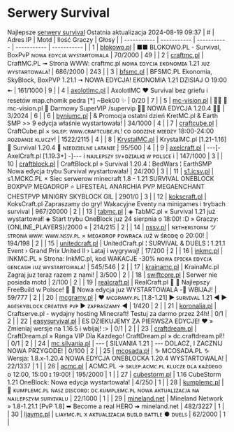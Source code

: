 
# Serwery Survival
Najlepsze [serwery survival](https://mcserwery.pl/serwery/minecraft/tryb/Survival)
Ostatnia aktualizacja 2024-08-19 09:37
| # | Adres IP | Motd | Ilość Graczy | Głosy |
| ----------- | ----------- | ----------- | ----------- | ----------- |
| 1 | 	[blokowo.pl](https://mcserwery.pl/serwery/minecraft/98/) | ■■ BLOKOWO.PL - Survival, BoxPvP ɴᴏᴡᴀ ᴇᴅʏᴄᴊᴀ ᴡʏꜱᴛᴀʀᴛᴏᴡᴀʟᴀ | 70/2000 | 49 |
| 2 | 	[craftmc.pl](https://mcserwery.pl/serwery/minecraft/87/) | CraftMC.PL ➟ Strona WWW: craftmc.pl ɴᴏᴡᴀ ᴇᴅʏᴄᴊᴀ ᴇᴋᴏɴᴏᴍɪᴀ 1.21 ᴊᴜᴢ ᴡʏѕᴛᴀʀᴛᴏᴡᴀʟᴀ! | 686/2000 | 243 |
| 3 | 	[bfsmc.pl](https://mcserwery.pl/serwery/minecraft/2/) | BFSMC.PL  Ekonomia, SkyBlock, BoxPVP  1.21.1 🠆 NOWA EDYCJA! EKONOMIA 1.21 DZISIAJ O 19:00 🠄 | 161/1000 | 9 |
| 4 | 	[axolotlmc.pl](https://mcserwery.pl/serwery/minecraft/251/) | AxolotlMC ❤ Survival bez griefu i resetów map.chomik pedra [*] ~Bek00 ✨ | 0/20 | 7 |
| 5 | 	[mc-vision.pl](https://mcserwery.pl/serwery/minecraft/211/) |   mc-vision.pl  Darmowy SuperVIP /supervip  NOWA EDYCJA 1.20.4  | 3/2024 | 6 |
| 6 | 	[byniumc.pl](https://mcserwery.pl/serwery/minecraft/157/) | & Promocja ostatni dzień  KretMC.pl & Earth SMP >> 9 edycja właśnie wystartowała! | 34/1000 | 4 |
| 7 | 	[craftcube.pl](https://mcserwery.pl/serwery/minecraft/196/) | CraftCube.pl × ꜱᴋʟᴇᴘ: ᴡᴡᴡ.ᴄʀᴀꜰᴛᴄᴜʙᴇ.ᴘʟ!  ᴄᴏ ɢᴏᴅᴢɪɴᴇ ᴍɪᴇᴅᴢʏ 18:00-24:00 ʀᴏᴢᴅᴀɴɪᴇ ᴋʟᴜᴄᴢʏ! | 1522/2115 | 4 |
| 8 | 	[KrystalMC.pl](https://mcserwery.pl/serwery/minecraft/202/) | KrystalMC.pl [1.21-1.16]  ⛏ Survival 1.20.4 ⛏  ɴɪᴇᴅᴢɪᴇʟɴᴇ ʟᴀᴛᴀɴɪᴇ | 95/500 | 4 |
| 9 | 	[axelcraft.pl](https://mcserwery.pl/serwery/minecraft/223/) | ---[- AxelCraft.pl [1.19.3+] -]--- i ɴᴀᴊʟᴇᴘꜱᴢʏ ꜱᴠ+ᴅᴢɪᴀʟᴋɪ ᴡ ᴘᴏʟꜱᴄᴇ i | 147/1000 | 3 |
| 10 | 	[craftblock.pl](https://mcserwery.pl/serwery/minecraft/280/) | CraftBlock.pl » Survival 1.20.4 ¦ BedWars ¦ EarthSMP Nowa edycja trybu Survival wystartowała! | 24/200 | 3 |
| 11 | 	[s1.icsv.pl](https://mcserwery.pl/serwery/minecraft/286/) |  s1.MCKC.PL × Siec serwerow minecraft 1.8 - 1.21 SURVIVAL  ONEBLOCK  BOXPVP  MEGADROP  ⭐ LIFESTEAL  ANARCHIA  PVP  MEGAENCHANT  CHESTPVP  MINIGRY  SKYBLOCK  GIL | 2901/0 | 3 |
| 12 | 	[kokscraft.pl](https://mcserwery.pl/serwery/minecraft/1/) | KoksCraft.pl  Zapraszamy do gry! Wakacyjne Eventy na minigames i trybach survival | 967/20000 | 2 |
| 13 | 	[tabmc.pl](https://mcserwery.pl/serwery/minecraft/3/) | ◈ TabMC.pl × Survival 1.21 już wystartował!  ◈ Start trybu OneBlock juz 24 sierpnia o 18:00! :D » Graczy: {ONLINE_PLAYERS}/2000 « | 214/215 | 2 |
| 14 | 	[nssv.pl](https://mcserwery.pl/serwery/minecraft/4/) | ɴᴇᴛʜᴇʀꜱᴛᴏʀᴍ ツ ꜱᴛʀᴏɴᴀ ᴡᴡᴡ: ᴡᴡᴡ.ɴꜱꜱᴠ.ᴘʟ × ᴍᴇɢᴀᴅʀᴏᴘ ᴘᴏᴡʀᴀᴄᴀ ᴊᴜż ᴡ śʀᴏᴅę ᴏ 20:00! | 194/198 | 2 |
| 15 | 	[unitedcraft.pl](https://mcserwery.pl/serwery/minecraft/11/) | UnitedCraft.pl ¦ SURVIVAL & DUELS ¦ 1.21.1 Event › Grand Prix United II › Lataj i wygrywaj! | 17/200 | 2 |
| 16 | 	[inkmc.pl](https://mcserwery.pl/serwery/minecraft/15/) | INKMC.PL » Strona: InkMC.pl, kod WAKACJE -30%  ɴᴏᴡᴀ ᴇᴘɪᴄᴋᴀ ᴇᴅʏᴄᴊᴀ ɢᴇɴᴄᴀsʜ ᴊᴜᴢ ᴡʏsᴛᴀʀᴛᴏᴡᴀʟᴀ! | 545/546 | 2 |
| 17 | 	[krainamc.pl](https://mcserwery.pl/serwery/minecraft/39/) | KrainaMc.pl  Zagraj juz teraz razem z nami! | 3/500 | 2 |
| 18 | 	[swiftcore.pl](https://mcserwery.pl/serwery/minecraft/60/) | Serwer nie posiada motd | 2/100 | 2 |
| 19 | 	[realcraft.pl](https://mcserwery.pl/serwery/minecraft/63/) | RealCraft.pl   Najlepszy FreeBuild w Polsce!   Nowa edycja juz WYSTARTOWALA - WBIJAJ! | 59/777 | 2 |
| 20 | 	[mcgramy.pl](https://mcserwery.pl/serwery/minecraft/197/) | ❤ ᴍᴄɢʀᴀᴍʏ.ᴘʟ [1.8-1.21] ▶ ꜱᴜʀᴠɪᴠᴀʟ 1.21 ◀  ▶ ᴀɢᴇꜱᴋʏʙʟᴏᴄᴋ  ᴄʀᴇᴀᴛɪᴠᴇ  ᴘᴠᴘ ▶ ᴢᴀᴘʀᴀꜱᴢᴀᴍʏ ◀ | 1/420 | 2 |
| 21 | 	[koronalia.pl](https://mcserwery.pl/serwery/minecraft/654/) | Craftserve.pl - wydajny hosting Minecraft! Testuj za darmo przez 24h! | 0/1 | 2 |
| 22 | 	[easysurvival.pl](https://mcserwery.pl/serwery/minecraft/736/) | ES  DZIEKUJEMY ZA PIERWSZA EDYCJE! ❤ » Zmieniaj wersje na 1.16.5 i wbijaj! :> | 0/1 | 2 |
| 23 | 	[craftdream.pl](https://mcserwery.pl/serwery/minecraft/746/) | CraftDream.pl » Ranga VIP Dla Kazdego! CraftDream.pl » dc.craftdream.pl!! | 0/1 | 2 |
| 24 | 	[mc.silvania.pl](https://mcserwery.pl/serwery/minecraft/752/) | --- [ SILVANIA 1.21 ] --- DOLACZ, I ZACZNIJ NOWA PRZYGODE! | 0/100 | 2 |
| 25 | 	[mcosada.pl](https://mcserwery.pl/serwery/minecraft/65/) | ♑ MCOSADA.PL ♑ Wersja: 1.8.x-1.20.4  NOWA EDYCJA ONEBLOCKA 1.20.4 WYSTARTOWALA! | 22/1337 | 1 |
| 26 | 	[acmc.pl](https://mcserwery.pl/serwery/minecraft/220/) |  ACMC.PL → sᴋʟᴇᴘ.ᴀᴄᴍᴄ.ᴘʟ  ᴋʟᴜᴄᴢᴇ ᴅʟᴀ ᴋᴀżᴅᴇɢᴏ ᴏ 12:00, 15:00 ɪ 19:00! | 195/2000 | 1 |
| 27 | 	[cubestorm.pl](https://mcserwery.pl/serwery/minecraft/334/) | 1.16  CubeStorm  1.21 OneBlock: Nowa edycja wystartowała! | 4/250 | 1 |
| 28 | 	[kumplemc.pl](https://mcserwery.pl/serwery/minecraft/421/) | 🌊 ᴋᴜᴍᴘʟᴇᴍᴄ.ᴘʟ ɴᴀꜱᴢ ᴅɪꜱᴄᴏʀᴅ: ᴅᴄ.ᴋᴜᴍᴘʟᴇᴍᴄ.ᴘʟ  ɴᴏᴡᴀ ᴀᴋᴛᴜᴀʟɪᴢᴀᴄᴊᴀ ɴᴀ ɴᴀᴊʟᴇᴘꜱᴢʏᴍ ꜱᴜʀᴠɪᴠᴀʟᴜ | 22/1000 | 1 |
| 29 | 	[mineland.net](https://mcserwery.pl/serwery/minecraft/497/) |  Mineland Network » 1.8-1.21.1 [PvP 1.8] ➥ Become a real HERO ➜ mineland.net | 482/3227 | 1 |
| 30 | 	[ljaymc.pl](https://mcserwery.pl/serwery/minecraft/596/) | ʟᴊᴀʏᴍᴄ.ᴘʟ x ᴀᴋᴛᴜᴀʟɪᴢᴀᴄᴊᴀ ʙᴜɪʟᴅ ʙᴀᴛᴛʟᴇ ● ᴅᴜᴇʟꜱ | 62/2000 | 1 |
